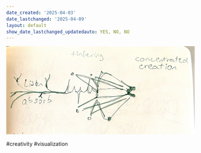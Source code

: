 ```yaml
---
date_created: '2025-04-03'
date_lastchanged: '2025-04-09'
layout: default
show_date_lastchanged_updatedauto: YES, NO, NO
---
```

![](media/IMG_5650%201.jpeg)

#creativity #visualization 